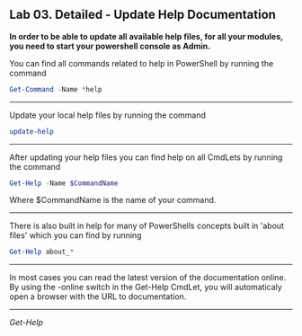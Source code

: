 ## Lab 03. Detailed - Update Help Documentation

**In order to be able to update all available help files, for all your modules, you need to start your powershell console as Admin.**

You can find all commands related to help in PowerShell by running the command

```Powershell
Get-Command -Name *help
```

---

Update your local help files by running the command

```Powershell
update-help
```

---

After updating your help files you can find help on all CmdLets by running the command

```Powershell
Get-Help -Name $CommandName
```

Where $CommandName is the name of your command.

---

There is also built in help for many of PowerShells concepts built in 'about files' which you can find by running

```PowerShell
Get-Help about_*
```

---

In most cases you can read the latest version of the documentation online. By using the -online switch in the Get-Help CmdLet, you will automaticaly open a browser with the URL to documentation.

---

*Get-Help*

```Powershell

```
